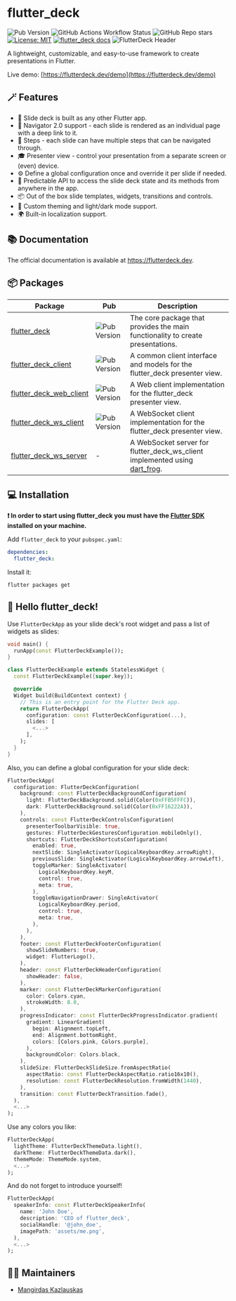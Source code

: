 # flutter_deck

![Pub Version](https://img.shields.io/pub/v/flutter_deck?colorB=blue)
![GitHub Actions Workflow Status](https://img.shields.io/github/actions/workflow/status/mkobuolys/flutter_deck/build-gh-pages.yaml?logo=github)
![GitHub Repo stars](https://img.shields.io/github/stars/mkobuolys/flutter_deck?style=flat&logo=github&colorB=deeppink&label=stars)
[![License: MIT](https://img.shields.io/badge/license-MIT-blue.svg)](https://opensource.org/licenses/MIT)
[![flutter_deck docs](https://img.shields.io/badge/flutter__deck-docs-blueviolet?style=flat&label=flutter_deck)](https://flutterdeck.dev)
![FlutterDeck Header](https://github.com/mkobuolys/flutter_deck/blob/main/images/header.png?raw=true)

A lightweight, customizable, and easy-to-use framework to create presentations in Flutter.

Live demo: [https://flutterdeck.dev/demo](https://flutterdeck.dev/demo)

## 🪄 Features

- 💙 Slide deck is built as any other Flutter app.
- 🧭 Navigator 2.0 support - each slide is rendered as an individual page with a deep link to it.
- 🐾 Steps - each slide can have multiple steps that can be navigated through.
- 🎓 Presenter view - control your presentation from a separate screen or (even) device.
- ⚙️ Define a global configuration once and override it per slide if needed.
- 🚀 Predictable API to access the slide deck state and its methods from anywhere in the app.
- 📦 Out of the box slide templates, widgets, transitions and controls.
- 🎨 Custom theming and light/dark mode support.
- 🌍 Built-in localization support.

## 📚 Documentation

The official documentation is available at https://flutterdeck.dev.

## 📦 Packages

| Package                                                                                                       | Pub                                                                              | Description                                                                                                      |
| ------------------------------------------------------------------------------------------------------------- | -------------------------------------------------------------------------------- | ---------------------------------------------------------------------------------------------------------------- |
| [flutter_deck](https://pub.dev/packages/flutter_deck)                                                         | ![Pub Version](https://img.shields.io/pub/v/flutter_deck?colorB=blue)            | The core package that provides the main functionality to create presentations.                                   |
| [flutter_deck_client](https://pub.dev/packages/flutter_deck_client)                                           | ![Pub Version](https://img.shields.io/pub/v/flutter_deck_client?colorB=blue)     | A common client interface and models for the flutter_deck presenter view.                                        |
| [flutter_deck_web_client](https://pub.dev/packages/flutter_deck_web_client)                                   | ![Pub Version](https://img.shields.io/pub/v/flutter_deck_web_client?colorB=blue) | A Web client implementation for the flutter_deck presenter view.                                                 |
| [flutter_deck_ws_client](https://pub.dev/packages/flutter_deck_ws_client)                                     | ![Pub Version](https://img.shields.io/pub/v/flutter_deck_ws_client?colorB=blue)  | A WebSocket client implementation for the flutter_deck presenter view.                                           |
| [flutter_deck_ws_server](https://github.com/mkobuolys/flutter_deck/tree/main/packages/flutter_deck_ws_server) | -                                                                                | A WebSocket server for flutter_deck_ws_client implemented using [dart_frog](https://pub.dev/packages/dart_frog). |

## 💻 Installation

**❗ In order to start using flutter_deck you must have the [Flutter SDK](https://docs.flutter.dev/get-started/install) installed on your machine.**

Add `flutter_deck` to your `pubspec.yaml`:

```yaml
dependencies:
  flutter_deck:
```

Install it:

```sh
flutter packages get
```

## 👋 Hello flutter_deck!

Use `FlutterDeckApp` as your slide deck's root widget and pass a list of widgets as slides:

```dart
void main() {
  runApp(const FlutterDeckExample());
}

class FlutterDeckExample extends StatelessWidget {
  const FlutterDeckExample({super.key});

  @override
  Widget build(BuildContext context) {
    // This is an entry point for the Flutter Deck app.
    return FlutterDeckApp(
      configuration: const FlutterDeckConfiguration(...),
      slides: [
        <...>
      ],
    );
  }
}
```

Also, you can define a global configuration for your slide deck:

```dart
FlutterDeckApp(
  configuration: FlutterDeckConfiguration(
    background: const FlutterDeckBackgroundConfiguration(
      light: FlutterDeckBackground.solid(Color(0xFFB5FFFC)),
      dark: FlutterDeckBackground.solid(Color(0xFF16222A)),
    ),
    controls: const FlutterDeckControlsConfiguration(
      presenterToolbarVisible: true,
      gestures: FlutterDeckGesturesConfiguration.mobileOnly(),
      shortcuts: FlutterDeckShortcutsConfiguration(
        enabled: true,
        nextSlide: SingleActivator(LogicalKeyboardKey.arrowRight),
        previousSlide: SingleActivator(LogicalKeyboardKey.arrowLeft),
        toggleMarker: SingleActivator(
          LogicalKeyboardKey.keyM,
          control: true,
          meta: true,
        ),
        toggleNavigationDrawer: SingleActivator(
          LogicalKeyboardKey.period,
          control: true,
          meta: true,
        ),
      ),
    ),
    footer: const FlutterDeckFooterConfiguration(
      showSlideNumbers: true,
      widget: FlutterLogo(),
    ),
    header: const FlutterDeckHeaderConfiguration(
      showHeader: false,
    ),
    marker: const FlutterDeckMarkerConfiguration(
      color: Colors.cyan,
      strokeWidth: 8.0,
    ),
    progressIndicator: const FlutterDeckProgressIndicator.gradient(
      gradient: LinearGradient(
        begin: Alignment.topLeft,
        end: Alignment.bottomRight,
        colors: [Colors.pink, Colors.purple],
      ),
      backgroundColor: Colors.black,
    ),
    slideSize: FlutterDeckSlideSize.fromAspectRatio(
      aspectRatio: const FlutterDeckAspectRatio.ratio16x10(),
      resolution: const FlutterDeckResolution.fromWidth(1440),
    ),
    transition: const FlutterDeckTransition.fade(),
  ),
  <...>
);
```

Use any colors you like:

```dart
FlutterDeckApp(
  lightTheme: FlutterDeckThemeData.light(),
  darkTheme: FlutterDeckThemeData.dark(),
  themeMode: ThemeMode.system,
  <...>
);
```

And do not forget to introduce yourself!

```dart
FlutterDeckApp(
  speakerInfo: const FlutterDeckSpeakerInfo(
    name: 'John Doe',
    description: 'CEO of flutter_deck',
    socialHandle: '@john_doe',
    imagePath: 'assets/me.png',
  ),
  <...>
);
```

## 🧑‍💻 Maintainers

- [Mangirdas Kazlauskas](https://github.com/mkobuolys)
